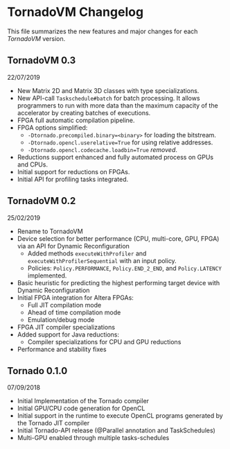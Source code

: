 # TornadoVM Changelog
This file summarizes the new features and major changes for each *TornadoVM* version. 

## TornadoVM 0.3
22/07/2019

  * New Matrix 2D and Matrix 3D classes with type specializations. 
  * New API-call `Taskschedule#batch` for batch processing. It allows programmers to run with more data than the maximum capacity of the accelerator by creating batches of executions. 
  * FPGA full automatic compilation pipeline. 
  * FPGA options simplified:
      * `-Dtornado.precompiled.binary=<binary>` for loading the bitstream.
      * `-Dtornado.opencl.userelative=True` for using relative addresses.
      * `-Dtornado.opencl.codecache.loadbin=True` *removed*. 
  * Reductions support enhanced and fully automated process on GPUs and CPUs.  
  * Initial support for reductions on FPGAs. 
  * Initial API for profiling tasks integrated.

## TornadoVM 0.2 
25/02/2019
  * Rename to TornadoVM
  * Device selection for better performance (CPU, multi-core, GPU, FPGA) via an API for Dynamic Reconfiguration
      * Added methods `executeWithProfiler` and `executeWithProfilerSequential` with an input policy. 
      * Policies: `Policy.PERFORMANCE`, `Policy.END_2_END`, and `Policy.LATENCY` implemented. 
  * Basic heuristic for predicting the highest performing target device with Dynamic Reconfiguration
  * Initial FPGA integration for Altera FPGAs:
    * Full JIT compilation mode
    * Ahead of time compilation mode
    * Emulation/debug mode 
  * FPGA JIT compiler specializations
  * Added support for Java reductions:
    * Compiler specializations for CPU and GPU reductions
  * Performance and stability fixes

## Tornado 0.1.0 
07/09/2018

  * Initial Implementation of the Tornado compiler
  * Initial GPU/CPU code generation for OpenCL
  * Initial support in the runtime to execute OpenCL programs generated by the Tornado JIT compiler
  * Initial Tornado-API release (@Parallel annotation and TaskSchedules)
  * Multi-GPU enabled through multiple tasks-schedules

